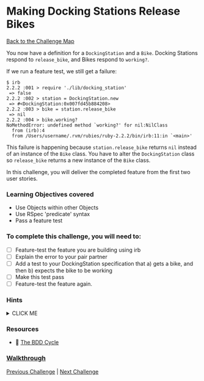 # Making Docking Stations Release Bikes

[Back to the Challenge Map](0_challenge_map.md)

You now have a definition for a `DockingStation` and a `Bike`. Docking Stations respond to `release_bike`, and Bikes respond to `working?`.

If we run a feature test, we still get a failure:

```
$ irb
2.2.2 :001 > require './lib/docking_station'
 => false
2.2.2 :002 > station = DockingStation.new
 => #<DockingStation:0x007fd45b884208>
2.2.2 :003 > bike = station.release_bike
 => nil
2.2.2 :004 > bike.working?
NoMethodError: undefined method `working?' for nil:NilClass
  from (irb):4
  from /Users/username/.rvm/rubies/ruby-2.2.2/bin/irb:11:in `<main>'
```

This failure is happening because `station.release_bike` returns `nil` instead of an instance of the `Bike` class. You have to alter the `DockingStation` class so `release_bike` returns a new instance of the `Bike` class.

In this challenge, you will deliver the completed feature from the first two user stories.

### Learning Objectives covered
- Use Objects within other Objects
- Use RSpec 'predicate' syntax
- Pass a feature test

### To complete this challenge, you will need to:

- [ ] Feature-test the feature you are building using irb
- [ ] Explain the error to your pair partner
- [ ] Add a test to your DockingStation specification that a) gets a bike, and then b) expects the bike to be working
- [ ] Make this test pass
- [ ] Feature-test the feature again.

### Hints

<details><summary>CLICK ME</summary>
  <li>Your feature test should help you ascertain whether DockingStation's release_bike does, on fact, give you a Bike.  Right now the answer is no.  Why is this?  Take a look at the release_bike method.</li>
  <li>We'll want to fix this, but, as usual we'll need to write a test first.  Your test should check that you can call working? on the result of DockingStation.release_bike, and that the result of doing so is true.</li>
  <li>you're likely to have to go through several iterations of this test before it finally passes.  Remember to let your error messages guide you, doing the bare minimum to make progress.</li>
  <li>First, you'll need to make it so that your release_bike method returns a Bike.  Having done this your test will still fail - your working? method return nil.</li>
  <li>It's super important to keep running your feature test periodically throughout this process - your unit tests are not bullet proof and you need to be sure that the different objects in your programme play well together.  It's likely that at some point you'll have an unexpected error in your feature tests complaining that Bike is not defined.  But it is!  We've seen a problem similar to this before - how did we solve it?</li>
</details>

### Resources
- :pill: [The BDD Cycle](https://github.com/makersacademy/course/blob/master/pills/bdd_cycle.md)


### [Walkthrough](walkthroughs/10.md)

[Previous Challenge](9_building_a_bike.md) | [Next Challenge](11_using_instance_variables.md)


